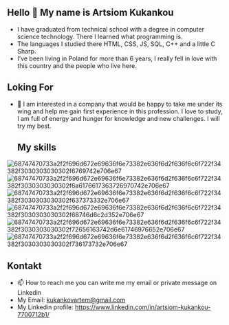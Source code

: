 ## Hello 👋 My name is Artsiom Kukankou
- I have graduated from technical school with a degree in computer science technology. There I learned what programming is.
-  The languages ​​I studied there HTML, CSS, JS, SQL, C++ and a little C Sharp.
-  I’ve been living in Poland for more than 6 years, I really fell in love with this country and the people who live here. 
  ## Loking For
- 👀 I am interested in a company that would be happy to take me under its wing and help me gain first experience in this profession. I love to study, I am full of energy and hunger for knowledge and new challenges. I will try my best.
  ## My skills
![68747470733a2f2f696d672e69636f6e73382e636f6d2f636f6c6f722f34382f3030303030302f6769742e706e67](https://github.com/ypayel/ypayel/assets/147983587/82a22da6-2de6-4d23-a2a4-a28bebc77af6)
![68747470733a2f2f696d672e69636f6e73382e636f6d2f636f6c6f722f34382f3030303030302f6a6176617363726970742e706e67](https://github.com/ypayel/ypayel/assets/147983587/7dcca8f5-1719-454a-8a1f-c3ec5f2496bb)
![68747470733a2f2f696d672e69636f6e73382e636f6d2f636f6c6f722f34382f3030303030302f637373332e706e67](https://github.com/ypayel/ypayel/assets/147983587/198d913d-be5c-4e78-ae94-47eb080fb6dd)
![68747470733a2f2f696d672e69636f6e73382e636f6d2f636f6c6f722f34382f3030303030302f68746d6c2d352e706e67](https://github.com/ypayel/ypayel/assets/147983587/1d7c59e8-ae9c-48e6-a2a9-090d7c5ed418)
![68747470733a2f2f696d672e69636f6e73382e636f6d2f636f6c6f722f34382f3030303030302f72656163742d6e61746976652e706e67](https://github.com/ypayel/ypayel/assets/147983587/fd52b082-9f63-4356-91b8-137143bcbe84)
![68747470733a2f2f696d672e69636f6e73382e636f6d2f636f6c6f722f34382f3030303030302f736173732e706e67](https://github.com/ypayel/ypayel/assets/147983587/d025d2d2-be92-4b04-a5e9-925c1acbbbf1)
  ## Kontakt
-  📫 How to reach me you can write me my email or private message on Linkedin
-  My Email: kukankovartem@gmail.com
-  My Linkedin profile: https://www.linkedin.com/in/artsiom-kukankou-7700712b1/
